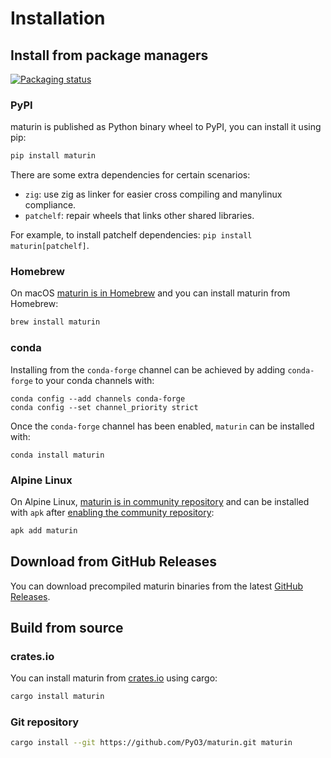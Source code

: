 # Installation

## Install from package managers

[![Packaging status](https://repology.org/badge/vertical-allrepos/maturin.svg?columns=4)](https://repology.org/project/maturin/versions)

### PyPI

maturin is published as Python binary wheel to PyPI, you can install it using pip:

```bash
pip install maturin
```

There are some extra dependencies for certain scenarios:

- `zig`: use zig as linker for easier cross compiling and manylinux compliance.
- `patchelf`: repair wheels that links other shared libraries.

For example, to install patchelf dependencies: `pip install maturin[patchelf]`.

### Homebrew

On macOS [maturin is in Homebrew](https://formulae.brew.sh/formula/maturin#default) and you can install maturin from Homebrew:

```bash
brew install maturin
```

### conda

Installing from the `conda-forge` channel can be achieved by adding `conda-forge` to your conda channels with:

```
conda config --add channels conda-forge
conda config --set channel_priority strict
```

Once the `conda-forge` channel has been enabled, `maturin` can be installed with:

```
conda install maturin
```

### Alpine Linux

On Alpine Linux, [maturin is in community repository](https://pkgs.alpinelinux.org/packages?name=maturin&branch=edge&repo=community)
and can be installed with `apk` after [enabling the community repository](https://wiki.alpinelinux.org/wiki/Enable_Community_Repository):

```bash
apk add maturin
```

## Download from GitHub Releases

You can download precompiled maturin binaries from the latest [GitHub Releases](https://github.com/PyO3/maturin/releases/latest).

## Build from source

### crates.io

You can install maturin from [crates.io](https://crates.io/crates/maturin) using cargo:

```bash
cargo install maturin
```

### Git repository

```bash
cargo install --git https://github.com/PyO3/maturin.git maturin
```
